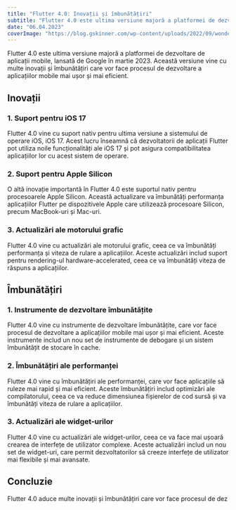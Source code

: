 ```yaml
---
title: "Flutter 4.0: Inovații și îmbunătățiri"
subtitle: "Flutter 4.0 este ultima versiune majoră a platformei de dezvoltare de aplicații mobile, lansată de Google în martie 2023."
date: "06.04.2023"
coverImage: "https://blog.gskinner.com/wp-content/uploads/2022/09/wonderous-flutter-ide_crop.jpg"
---
```

 

Flutter 4.0 este ultima versiune majoră a platformei de dezvoltare de aplicații mobile, lansată de Google în martie 2023. Această versiune vine cu multe inovații și îmbunătățiri care vor face procesul de dezvoltare a aplicațiilor mobile mai ușor și mai eficient.

## Inovații

### 1. Suport pentru iOS 17

Flutter 4.0 vine cu suport nativ pentru ultima versiune a sistemului de operare iOS, iOS 17. Acest lucru înseamnă că dezvoltatorii de aplicații Flutter pot utiliza noile funcționalități ale iOS 17 și pot asigura compatibilitatea aplicațiilor lor cu acest sistem de operare.

### 2. Suport pentru Apple Silicon

O altă inovație importantă în Flutter 4.0 este suportul nativ pentru procesoarele Apple Silicon. Această actualizare va îmbunătăți performanța aplicațiilor Flutter pe dispozitivele Apple care utilizează procesoare Silicon, precum MacBook-uri și Mac-uri.

### 3. Actualizări ale motorului grafic

Flutter 4.0 vine cu actualizări ale motorului grafic, ceea ce va îmbunătăți performanța și viteza de rulare a aplicațiilor. Aceste actualizări includ suport pentru rendering-ul hardware-accelerated, ceea ce va îmbunătăți viteza de răspuns a aplicațiilor.

## Îmbunătățiri

### 1. Instrumente de dezvoltare îmbunătățite

Flutter 4.0 vine cu instrumente de dezvoltare îmbunătățite, care vor face procesul de dezvoltare a aplicațiilor mobile mai ușor și mai eficient. Aceste instrumente includ un nou set de instrumente de debogare și un sistem îmbunătățit de stocare în cache.

### 2. Îmbunătățiri ale performanței

Flutter 4.0 vine cu îmbunătățiri ale performanței, care vor face aplicațiile să ruleze mai rapid și mai eficient. Aceste îmbunătățiri includ optimizări ale compilatorului, ceea ce va reduce dimensiunea fișierelor de cod sursă și va îmbunătăți viteza de rulare a aplicațiilor.

### 3. Actualizări ale widget-urilor

Flutter 4.0 vine cu actualizări ale widget-urilor, ceea ce va face mai ușoară crearea de interfețe de utilizator complexe. Aceste actualizări includ un nou set de widget-uri, care permit dezvoltatorilor să creeze interfețe de utilizator mai flexibile și mai avansate.

## Concluzie

Flutter 4.0 aduce multe inovații și îmbunătățiri care vor face procesul de dez
